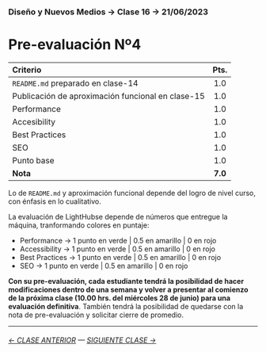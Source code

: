 ### Diseño y Nuevos Medios → Clase 16 → 21/06/2023

# Pre-evaluación Nº4

| Criterio | Pts. |
|:---------|:----:|
| `README.md` preparado en clase-14 | 1.0 |
| Publicación de aproximación funcional en clase-15 | 1.0 |
| Performance | 1.0 |
| Accesibility | 1.0 |
| Best Practices | 1.0 |
| SEO | 1.0 |
| Punto base | 1.0 |
| **Nota** | **7.0** |

Lo de `README.md` y aproximación funcional depende del logro de nivel curso, con énfasis en lo cualitativo.

La evaluación de LightHubse depende de números que entregue la máquina, tranformando colores en puntaje:

- Performance → 1 punto en verde | 0.5 en amarillo | 0 en rojo
- Accessibility → 1 punto en verde | 0.5 en amarillo | 0 en rojo
- Best Practices → 1 punto en verde | 0.5 en amarillo | 0 en rojo
- SEO → 1 punto en verde | 0.5 en amarillo | 0 en rojo

**Con su pre-evaluación, cada estudiante tendrá la posibilidad de hacer modificaciones dentro de una semana y volver a presentar al comienzo de la próxima clase (10.00 hrs. del miércoles 28 de junio) para una evaluación definitiva**. También tendrá la posibilidad de quedarse con la nota de pre-evaluación y solicitar cierre de promedio.

- - - - - - - 

###### [← CLASE ANTERIOR](https://github.com/profesorfaco/dno037-2023/tree/main/clase-15) — [SIGUIENTE CLASE →](https://github.com/profesorfaco/dno037-2023/tree/main/clase-17)
